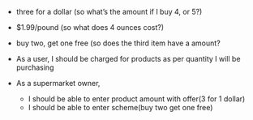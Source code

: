 - three for a dollar (so what’s the amount if I buy 4, or 5?)
- $1.99/pound (so what does 4 ounces cost?)
- buy two, get one free (so does the third item have a amount?



- As a user, I should be charged for products as per quantity I will be purchasing 


- As a supermarket owner,
    - I should be able to enter product amount with offer(3 for 1 dollar)
    - I should be able to enter scheme(buy two get one free)
    